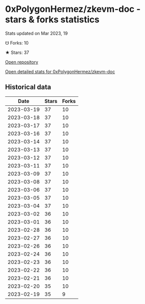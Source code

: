 # 0xPolygonHermez/zkevm-doc - stars & forks statistics

Stats updated on Mar 2023, 19

☋ Forks: 10

★ Stars: 37

[Open repository](https://github.com/0xPolygonHermez/zkevm-doc)

[Open detailed stats for 0xPolygonHermez/zkevm-doc](https://reviewgithub.com/rep/0xPolygonHermez/zkevm-doc)

## Historical data
| Date | Stars | Forks |
|------|-------|-------|
| 2023-03-19 | 37 | 10 | 
| 2023-03-18 | 37 | 10 | 
| 2023-03-17 | 37 | 10 | 
| 2023-03-16 | 37 | 10 | 
| 2023-03-14 | 37 | 10 | 
| 2023-03-13 | 37 | 10 | 
| 2023-03-12 | 37 | 10 | 
| 2023-03-11 | 37 | 10 | 
| 2023-03-09 | 37 | 10 | 
| 2023-03-08 | 37 | 10 | 
| 2023-03-06 | 37 | 10 | 
| 2023-03-05 | 37 | 10 | 
| 2023-03-04 | 37 | 10 | 
| 2023-03-02 | 36 | 10 | 
| 2023-03-01 | 36 | 10 | 
| 2023-02-28 | 36 | 10 | 
| 2023-02-27 | 36 | 10 | 
| 2023-02-26 | 36 | 10 | 
| 2023-02-24 | 36 | 10 | 
| 2023-02-23 | 36 | 10 | 
| 2023-02-22 | 36 | 10 | 
| 2023-02-21 | 36 | 10 | 
| 2023-02-20 | 35 | 10 | 
| 2023-02-19 | 35 | 9 | 

